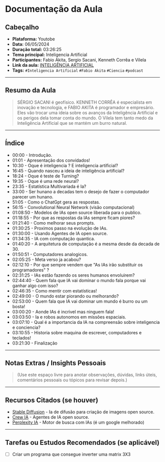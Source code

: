  
# Documentação da Aula
## Cabeçalho

- **Plataforma:** Youtobe  
- **Data:** 06/05/2024
- **Duração total:** 03:26:25
- **Tema principal:** Inteligencia Artificial  
- **Participantes:**  Fabio Akita, Sergio Sacani, Kenneth Corrêa e Vilela
- **Link da aula:** [INTELIGÊNCIA ARTIFICIAL](https://www.youtube.com/live/Mt_YDyBSsrk?si=aBhMcvpGJMF-1qPA)
- **Tags:** `#Inteligencia Artificial` `#Fabio Akita` `#Ciencia` `#podcast`


---

## Resumo da Aula

> SÉRGIO SACANI é geofísico. KENNETH CORRÊA é especialista em inovação e tecnologia, e FABIO AKITA é programador e empresário. Eles vão trocar uma ideia sobre os avanços da Inteligência Artificial e os perigos dela tomar conta do mundo. O Vilela tem tanto medo da Inteligência Artificial que se mantém um burro natural.

---

## Índice

- 00:00 - Introdução.  
- 01:01 - Apresentação dos convidados!  
- 10:30 - Oque é inteligencia ? E inteligencia artificial?   
- 16:45 - Quando nasceu a ideia de inteligência artificial?  
- 18:24 - Oque é teste de Turning?
- 19:35 - Oque é uma rede neural?  
- 23:35 - Estatística Multivariada é Ia?  
- 33:00 - Ser hunano a decadas tem o desejo de fazer o computador parecer um hunano.  
- 51:05 - Como o ChatGpt gera as respostas.  
- 56:15 - Convolutional Neural Network (visão computacional)
- 01:08:50 - Modelos de IAs open source liberada para o publico.
- 01:18:55 - Por que as respostas da IAs sempre ficam piores?  
- 01:21:40 - Como melhorar seus prompts.  
- 01:30:25 - Proximos passo na evolução de IAs.  
- 01:30:00 - Usando Agentes de IA open source.  
- 01:34:35 - IA com computação quantica. 
- 01:40:20 - A arquitetura de computação é a mesma desde da decada de 30. 
- 01:50:51 - Computadores analogicos. 
- 02:05:25 - Meta verso ja acabou?  
- 02:12:10 - Por que sempre vendem que "As IAs irão substituir os programadores" ? 
- 02:31:25 - IAs estão fazendo os seres humanos envoluirem?
- 02:44:40 - Quem fala que IA vai dominar o mundo fala porque vai ganhar algo com isso?  
- 02:46:35 - Como mentir com estatísticas!  
- 02:49:00 - O mundo estar piorando ou melhorando?  
- 02:53:00 - Quem fala que IA vai dominar um mundo é burro ou um bosta!
- 03:00:20 - Aonde IAs é incrivel mas ninguem fala!  
- 03:03:50 - Ia e robos autonomos em missões espaciais.  
- 03:07:10 - Qual é a importancia da IA na compreensão sobre inteligencia e conciencia?
- 03:10:55 - Historia sobre maquina de escrever, computadores e teclados!
- 03:21:30 - Finalização

---

## Notas Extras / Insights Pessoais

> (Use este espaço livre para anotar observações, dúvidas, links úteis, comentários pessoais ou tópicos para revisar depois.)

---

## Recursos Citados (se houver)

- [Stable Diffusion](https://stabledifffusion.com/) - Ia de difusão para criação de imagens open source.
- [Crew IA](https://www.crewai.com/) - Agentes de IA open source.
- [Perplexity IA](https://www.perplexity.ai/) - Motor de busca com IAs (é um google melhorado)

---

## Tarefas ou Estudos Recomendados (se aplicável)

- [ ] Criar um programa que consegue inverter uma matrix 3X3


